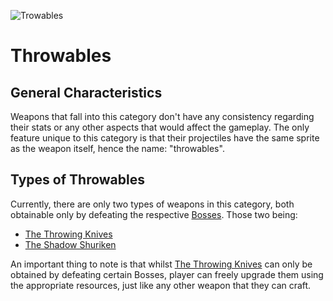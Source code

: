 ![Trowables](../../../images/items/throwables.png)
# Throwables

## General Characteristics
Weapons that fall into this category don't have any consistency regarding their stats or any other aspects that would affect the gameplay.
The only feature unique to this category is that their projectiles have the same sprite as the weapon itself, hence the name: "throwables".

## Types of Throwables
Currently, there are only two types of weapons in this category, both obtainable only by defeating the respective [Bosses]().
Those two being:
- [The Throwing Knives](./throwingKnife.md)
- [The Shadow Shuriken](./shadowShuriken.md)

An important thing to note is that whilst [The Throwing Knives](./throwingKnife.md) can only be obtained by defeating certain Bosses, player can freely upgrade them using the appropriate resources, just like any other weapon that they can craft.
